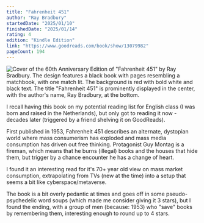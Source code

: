 ```yaml
---
title: "Fahrenheit 451"
author: "Ray Bradbury"
startedDate: "2025/01/10"
finishedDate: "2025/01/14"
rating: 4
edition: "Kindle Edition"
link: "https://www.goodreads.com/book/show/13079982"
pageCount: 194
---
```


![Cover of the 60th Anniversary Edition of "Fahrenheit 451" by Ray Bradbury. The design features a black book with pages resembling a matchbook, with one match lit. The background is red with bold white and black text. The title "Fahrenheit 451" is prominently displayed in the center, with the author's name, Ray Bradbury, at the bottom.](https://images-na.ssl-images-amazon.com/images/S/compressed.photo.goodreads.com/books/1383718290i/13079982.jpg)

I recall having this book on my potential reading list for English class (I was born and raised in the Netherlands), but only got to reading it now - decades later (triggered by a friend shelving it on GoodReads).

First published in 1953, Fahrenheit 451 describes an alternate, dystopian world where mass consumerism has exploded and mass media consumption has driven out free thinking. Protagonist Guy Montag is a fireman, which means that he burns (illegal) books and the houses that hide them, but trigger by a chance encounter he has a change of heart.

I found it an interesting read for it's 70+ year old view on mass market consumption, extrapolating from TVs (new at the time) into a setup that seems a bit like cyberspace/metaverse. 

The book is a bit overly pedantic at times and goes off in some pseudo-psychedelic word soups (which made me consider giving it 3 stars), but I found the ending, with a group of men (because: 1953) who "save" books by remembering them, interesting enough to round up to 4 stars.